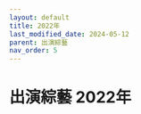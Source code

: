 ```yaml
---
layout: default
title: 2022年
last_modified_date: 2024-05-12
parent: 出演綜藝
nav_order: 5
---
```


# 出演綜藝 2022年
